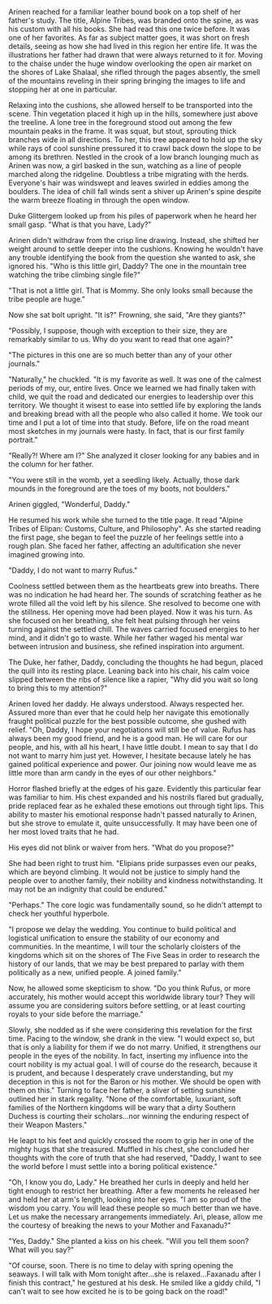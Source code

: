 Arinen reached for a familiar leather bound book on a top shelf of her father's study. The title, Alpine Tribes, was branded onto the spine, as was his custom with all his books. She had read this one twice before. It was one of her favorites. As far as subject matter goes, it was short on fresh details, seeing as how she had lived in this region her entire life. It was the illustrations her father had drawn that were always returned to it for. Moving to the chaise under the huge window overlooking the open air market on the shores of Lake Shalaal, she rifled through the pages absently, the smell of the mountains reveling in their spring bringing the images to life and stopping her at one in particular. 

Relaxing into the cushions, she allowed herself to be transported into the scene. Thin vegetation placed it high up in the hills, somewhere just above the treeline. A lone tree in the foreground stood out among the few mountain peaks in the frame. It was squat, but stout, sprouting thick branches wide in all directions. To her, this tree appeared to hold up the sky while rays of cool sunshine pressured it to crawl back down the slope to be among its brethren. Nestled in the crook of a low branch lounging much as Arinen was now, a girl basked in the sun, watching as a line of people marched along the ridgeline. Doubtless a tribe migrating with the herds. Everyone's hair was windswept and leaves swirled in eddies among the boulders. The idea of chill fall winds sent a shiver up Arinen's spine despite the warm breeze floating in through the open window.

Duke Glittergem looked up from his piles of paperwork when he heard her small gasp. "What is that you have, Lady?"

Arinen didn't withdraw from the crisp line drawing. Instead, she shifted her weight around to settle deeper into the cushions. Knowing he wouldn't have any trouble identifying the book from the question she wanted to ask, she ignored his. "Who is this little girl, Daddy? The one in the mountain tree watching the tribe climbing single file?"

"That is not a little girl. That is Mommy. She only looks small because the tribe people are huge."

Now she sat bolt upright. "It is?" Frowning, she said, "Are they giants?"

"Possibly, I suppose, though with exception to their size, they are remarkably similar to us. Why do you want to read that one again?"

"The pictures in this one are so much better than any of your other journals."

"Naturally," he chuckled. "It is my favorite as well. It was one of the calmest periods of my, our, entire lives. Once we learned we had finally taken with child, we quit the road and dedicated our energies to leadership over this territory. We thought it wisest to ease into settled life by exploring the lands and breaking bread with all the people who also called it home. We took our time and I put a lot of time into that study. Before, life on the road meant most sketches in my journals were hasty. In fact, that is our first family portrait."

"Really?! Where am I?" She analyzed it closer looking for any babies and in the column for her father.

"You were still in the womb, yet a seedling likely. Actually, those dark mounds in the foreground are the toes of my boots, not boulders."

Arinen giggled, "Wonderful, Daddy." 

He resumed his work while she turned to the title page. It read "Alpine Tribes of Elipan: Customs, Culture, and Philosophy". As she started reading the first page, she began to feel the puzzle of her feelings settle into a rough plan. She faced her father, affecting an adultification she never imagined growing into. 

"Daddy, I do not want to marry Rufus."

Coolness settled between them as the heartbeats grew into breaths. There was no indication he had heard her. The sounds of scratching feather as he wrote filled all the void left by his silence. She resolved to become one with the stillness. Her opening move had been played. Now it was his turn. As she focused on her breathing, she felt heat pulsing through her veins turning against the settled chill. The waves carried focused energies to her mind, and it didn't go to waste. While her father waged his mental war between intrusion and business, she refined inspiration into argument.

The Duke, her father, Daddy, concluding the thoughts he had begun, placed the quill into its resting place. Leaning back into his chair, his calm voice slipped between the ribs of silence like a rapier, "Why did you wait so long to bring this to my attention?"

Arinen loved her daddy. He always understood. Always respected her. Assured more than ever that he could help her navigate this emotionally fraught political puzzle for the best possible outcome, she gushed with relief. "Oh, Daddy, I hope your negotiations will still be of value. Rufus has always been my good friend, and he is a good man. He will care for our people, and his, with all his heart, I have little doubt. I mean to say that I do not want to marry him just yet. However, I hesitate because lately he has gained political experience and power. Our joining now would leave me as little more than arm candy in the eyes of our other neighbors."

Horror flashed briefly at the edges of his gaze. Evidently this particular fear was familiar to him. His chest expanded and his nostrils flared but gradually, pride replaced fear as he exhaled these emotions out through tight lips. This ability to master his emotional response hadn't passed naturally to Arinen, but she strove to emulate it, quite unsuccessfully. It may have been one of her most loved traits that he had.

His eyes did not blink or waiver from hers. "What do you propose?"

 She had been right to trust him. "Elipians pride surpasses even our peaks, which are beyond climbing. It would not be justice to simply hand the people over to another family, their nobility and kindness notwithstanding. It may not be an indignity that could be endured."

 "Perhaps." The core logic was fundamentally sound, so he didn't attempt to check her youthful hyperbole.

 "I propose we delay the wedding. You continue to build political and logistical unification to ensure the stability of our economy and communities. In the meantime, I will tour the scholarly cloisters of the kingdoms which sit on the shores of The Five Seas in order to research the history of our lands, that we may be best prepared to parlay with them politically as a new, unified people. A joined family."

 Now, he allowed some skepticism to show. "Do you think Rufus, or more accurately, his mother would accept this worldwide library tour? They will assume you are considering suitors before settling, or at least courting royals to your side before the marriage."

 Slowly, she nodded as if she were considering this revelation for the first time. Pacing to the window, she drank in the view. "I would expect so, but that is only a liability for them if we do not marry. Unified, it strengthens our people in the eyes of the nobility. In fact, inserting my influence into the court nobility is my actual goal. I will of course do the research, because it is prudent, and because I desperately crave understanding, but my deception in this is not for the Baron or his mother. We should be open with them on this." Turning to face her father, a sliver of setting sunshine outlined her in stark regality. "None of the comfortable, luxuriant, soft families of the Northern kingdoms will be wary that a dirty Southern Duchess is courting their scholars...nor winning the enduring respect of their Weapon Masters."

He leapt to his feet and quickly crossed the room to grip her in one of the mighty hugs that she treasured. Muffled in his chest, she concluded her thoughts with the core of truth that she had reserved, "Daddy, I want to see the world before I must settle into a boring political existence."

"Oh, I know you do, Lady." He breathed her curls in deeply and held her tight enough to restrict her breathing. After a few moments he released her and held her at arm's length, looking into her eyes. "I am so proud of the wisdom you carry. You will lead these people so much better than we have. Let us make the necessary arrangements immediately. Ari, please, allow me the courtesy of breaking the news to your Mother and Faxanadu?"

"Yes, Daddy." She planted a kiss on his cheek. "Will you tell them soon? What will you say?"

"Of course, soon. There is no time to delay with spring opening the seaways. I will talk with Mom tonight after...she is relaxed...Faxanadu after I finish this contract," he gestured at his desk. He smiled like a giddy child, "I can't wait to see how excited he is to be going back on the road!"
